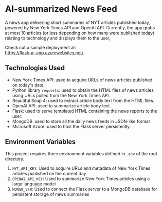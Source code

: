 # AI-summarized News Feed
A news app delivering short summaries of NYT articles published today, powered by New York Times API and OpenAI API. Currently, the app grabs at most 10 articles (or less depending on how many were published today) relating to technology and displays them to the user, 
  
Check out a sample deployment at:  
https://flask-ai-app.azurewebsites.net/

## Technologies Used
* New York Times API: used to acquire URLs of news articles published on today's date.  
* Python library `requests`: used to obtain the HTML files of news articles using URLs pulled from the New York Times API.  
* Beautiful Soup 4: used to extract article body text from the HTML files.  
* OpenAI API: used to summarize article body text.  
* Flask: used to serve templated HTML containing the news reports to the user.
* MongoDB: used to store all the daily news feeds in JSON-like format
* Microsoft Azure: used to host the Flask server persistently.

## Environment Variables
This project requires three environment variables defined in `.env` of the root directory.
1. `NYT_API_KEY`: Used to acquire URLs and metadata of New York Times articles published on the current day
2. `OPENAI_API_KEY`: Used to summarize New York Times articles using a large language model
3. `MONGO_STR`: Used to connect the Flask server to a MongoDB database for persistent storage of news summaries 
